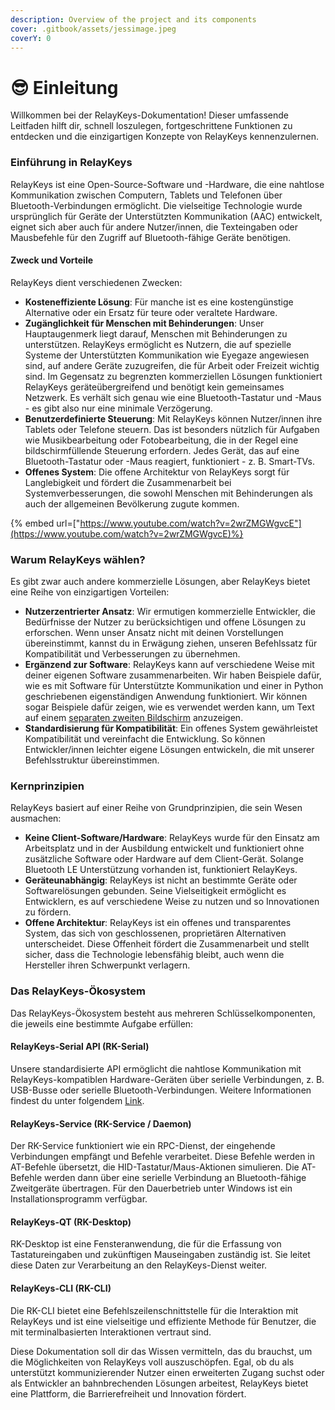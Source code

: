 ```yaml
---
description: Overview of the project and its components
cover: .gitbook/assets/jessimage.jpeg
coverY: 0
---
```


# 😎 Einleitung

Willkommen bei der RelayKeys-Dokumentation! Dieser umfassende Leitfaden hilft dir, schnell loszulegen, fortgeschrittene Funktionen zu entdecken und die einzigartigen Konzepte von RelayKeys kennenzulernen.

### Einführung in RelayKeys

RelayKeys ist eine Open-Source-Software und -Hardware, die eine nahtlose Kommunikation zwischen Computern, Tablets und Telefonen über Bluetooth-Verbindungen ermöglicht. Die vielseitige Technologie wurde ursprünglich für Geräte der Unterstützten Kommunikation (AAC) entwickelt, eignet sich aber auch für andere Nutzer/innen, die Texteingaben oder Mausbefehle für den Zugriff auf Bluetooth-fähige Geräte benötigen.

#### Zweck und Vorteile

RelayKeys dient verschiedenen Zwecken:

* **Kosteneffiziente Lösung**: Für manche ist es eine kostengünstige Alternative oder ein Ersatz für teure oder veraltete Hardware.
* **Zugänglichkeit für Menschen mit Behinderungen**: Unser Hauptaugenmerk liegt darauf, Menschen mit Behinderungen zu unterstützen. RelayKeys ermöglicht es Nutzern, die auf spezielle Systeme der Unterstützten Kommunikation wie Eyegaze angewiesen sind, auf andere Geräte zuzugreifen, die für Arbeit oder Freizeit wichtig sind. Im Gegensatz zu begrenzten kommerziellen Lösungen funktioniert RelayKeys geräteübergreifend und benötigt kein gemeinsames Netzwerk. Es verhält sich genau wie eine Bluetooth-Tastatur und -Maus - es gibt also nur eine minimale Verzögerung.
* **Benutzerdefinierte Steuerung**: Mit RelayKeys können Nutzer/innen ihre Tablets oder Telefone steuern. Das ist besonders nützlich für Aufgaben wie Musikbearbeitung oder Fotobearbeitung, die in der Regel eine bildschirmfüllende Steuerung erfordern. Jedes Gerät, das auf eine Bluetooth-Tastatur oder -Maus reagiert, funktioniert - z. B. Smart-TVs.
* **Offenes System**: Die offene Architektur von RelayKeys sorgt für Langlebigkeit und fördert die Zusammenarbeit bei Systemverbesserungen, die sowohl Menschen mit Behinderungen als auch der allgemeinen Bevölkerung zugute kommen.

{% embed url=["https://www.youtube.com/watch?v=2wrZMGWgvcE"](https://www.youtube.com/watch?v=2wrZMGWgvcE)%}

### Warum RelayKeys wählen?

Es gibt zwar auch andere kommerzielle Lösungen, aber RelayKeys bietet eine Reihe von einzigartigen Vorteilen:

* **Nutzerzentrierter Ansatz**: Wir ermutigen kommerzielle Entwickler, die Bedürfnisse der Nutzer zu berücksichtigen und offene Lösungen zu erforschen. Wenn unser Ansatz nicht mit deinen Vorstellungen übereinstimmt, kannst du in Erwägung ziehen, unseren Befehlssatz für Kompatibilität und Verbesserungen zu übernehmen.
* **Ergänzend zur Software**: RelayKeys kann auf verschiedene Weise mit deiner eigenen Software zusammenarbeiten. Wir haben Beispiele dafür, wie es mit Software für Unterstützte Kommunikation und einer in Python geschriebenen eigenständigen Anwendung funktioniert. Wir können sogar Beispiele dafür zeigen, wie es verwendet werden kann, um Text auf einem [separaten zweiten Bildschirm](https://github.com/AceCentre/open-ble-screen) anzuzeigen.
* **Standardisierung für Kompatibilität**: Ein offenes System gewährleistet Kompatibilität und vereinfacht die Entwicklung. So können Entwickler/innen leichter eigene Lösungen entwickeln, die mit unserer Befehlsstruktur übereinstimmen.

### Kernprinzipien

RelayKeys basiert auf einer Reihe von Grundprinzipien, die sein Wesen ausmachen:

* **Keine Client-Software/Hardware**: RelayKeys wurde für den Einsatz am Arbeitsplatz und in der Ausbildung entwickelt und funktioniert ohne zusätzliche Software oder Hardware auf dem Client-Gerät. Solange Bluetooth LE Unterstützung vorhanden ist, funktioniert RelayKeys.
* **Geräteunabhängig**: RelayKeys ist nicht an bestimmte Geräte oder Softwarelösungen gebunden. Seine Vielseitigkeit ermöglicht es Entwicklern, es auf verschiedene Weise zu nutzen und so Innovationen zu fördern.
* **Offene Architektur**: RelayKeys ist ein offenes und transparentes System, das sich von geschlossenen, proprietären Alternativen unterscheidet. Diese Offenheit fördert die Zusammenarbeit und stellt sicher, dass die Technologie lebensfähig bleibt, auch wenn die Hersteller ihren Schwerpunkt verlagern.

### Das RelayKeys-Ökosystem

Das RelayKeys-Ökosystem besteht aus mehreren Schlüsselkomponenten, die jeweils eine bestimmte Aufgabe erfüllen:

#### RelayKeys-Serial API (RK-Serial)

Unsere standardisierte API ermöglicht die nahtlose Kommunikation mit RelayKeys-kompatiblen Hardware-Geräten über serielle Verbindungen, z. B. USB-Busse oder serielle Bluetooth-Verbindungen. Weitere Informationen findest du unter folgendem [Link](https://relaykeys.example.com/rk-serial).

#### RelayKeys-Service (RK-Service / Daemon)

Der RK-Service funktioniert wie ein RPC-Dienst, der eingehende Verbindungen empfängt und Befehle verarbeitet. Diese Befehle werden in AT-Befehle übersetzt, die HID-Tastatur/Maus-Aktionen simulieren. Die AT-Befehle werden dann über eine serielle Verbindung an Bluetooth-fähige Zweitgeräte übertragen. Für den Dauerbetrieb unter Windows ist ein Installationsprogramm verfügbar.

#### RelayKeys-QT (RK-Desktop)

RK-Desktop ist eine Fensteranwendung, die für die Erfassung von Tastatureingaben und zukünftigen Mauseingaben zuständig ist. Sie leitet diese Daten zur Verarbeitung an den RelayKeys-Dienst weiter.

#### RelayKeys-CLI (RK-CLI)

Die RK-CLI bietet eine Befehlszeilenschnittstelle für die Interaktion mit RelayKeys und ist eine vielseitige und effiziente Methode für Benutzer, die mit terminalbasierten Interaktionen vertraut sind.

Diese Dokumentation soll dir das Wissen vermitteln, das du brauchst, um die Möglichkeiten von RelayKeys voll auszuschöpfen. Egal, ob du als unterstützt kommunizierender Nutzer einen erweiterten Zugang suchst oder als Entwickler an bahnbrechenden Lösungen arbeitest, RelayKeys bietet eine Plattform, die Barrierefreiheit und Innovation fördert.
